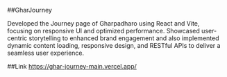 ##GharJourney

Developed the Journey page of Gharpadharo using React and Vite, focusing on responsive UI and optimized performance. Showcased user-centric storytelling to enhanced brand engagement and also implemented dynamic content loading, responsive design, and RESTful APIs to deliver a seamless user experience.

##Link
https://ghar-journey-main.vercel.app/

